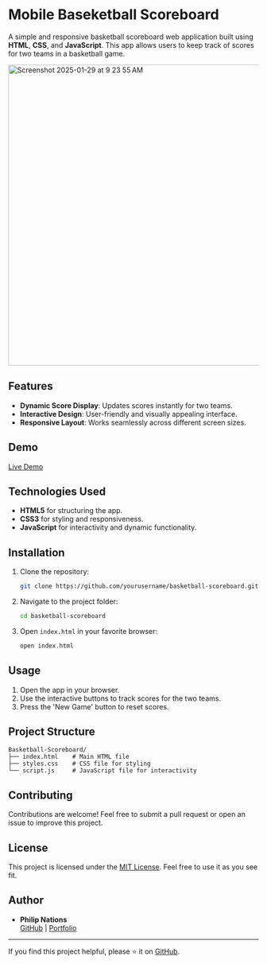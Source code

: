 # Mobile Baseketball Scoreboard

A simple and responsive basketball scoreboard web application built using **HTML**, **CSS**, and **JavaScript**. This app allows users to keep track of scores for two teams in a basketball game.


<img width="605" alt="Screenshot 2025-01-29 at 9 23 55 AM" src="https://github.com/user-attachments/assets/ccfd7187-6bbf-4dbc-8d78-9994b85b68f7" />

## Features

- **Dynamic Score Display**: Updates scores instantly for two teams.
- **Interactive Design**: User-friendly and visually appealing interface.
- **Responsive Layout**: Works seamlessly across different screen sizes.

## Demo

[Live Demo](https://scoreboardpn.netlify.app/)

## Technologies Used

- **HTML5** for structuring the app.
- **CSS3** for styling and responsiveness.
- **JavaScript** for interactivity and dynamic functionality.

## Installation

1. Clone the repository:
   ```bash
   git clone https://github.com/yourusername/basketball-scoreboard.git
   ```
2. Navigate to the project folder:
   ```bash
   cd basketball-scoreboard
   ```
3. Open `index.html` in your favorite browser:
   ```bash
   open index.html
   ```

## Usage

1. Open the app in your browser.
2. Use the interactive buttons to track scores for the two teams.
3. Press the 'New Game' button to reset scores.

## Project Structure

```
Basketball-Scoreboard/
├── index.html    # Main HTML file
├── styles.css    # CSS file for styling
└── script.js     # JavaScript file for interactivity
```

## Contributing

Contributions are welcome! Feel free to submit a pull request or open an issue to improve this project.

## License

This project is licensed under the [MIT License](LICENSE). Feel free to use it as you see fit.

## Author

- **Philip Nations**  
  [GitHub](https://github.com/pnations) | [Portfolio](philipnations.com)

---

If you find this project helpful, please ⭐ it on [GitHub](https://github.com/yourusername/scoreboard).
